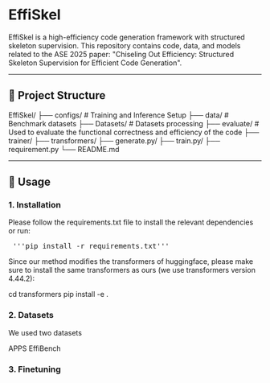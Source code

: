 # EffiSkel

EffiSkel is a high-efficiency code generation framework with structured skeleton supervision.
This repository contains code, data, and models related to the ASE 2025 paper: "Chiseling Out Efficiency: Structured Skeleton Supervision for Efficient Code Generation".

---

## 📁 Project Structure

EffiSkel/
├── configs/ # Training and Inference Setup
├── data/ # Benchmark datasets
├── Datasets/ # Datasets processing
├── evaluate/ # Used to evaluate the functional correctness and efficiency of the code
├── trainer/ 
├── transformers/ 
├── generate.py/
├── train.py/
├── requirement.py
└── README.md

---

## 🚀 Usage

### 1. Installation

Please follow the requirements.txt file to install the relevant dependencies or run:

<pre> '''pip install -r requirements.txt'''</pre>

Since our method modifies the transformers of huggingface, please make sure to install the same transformers as ours (we use transformers version 4.44.2):

cd transformers
pip install -e .

### 2. Datasets

We used two datasets

APPS
EffiBench

### 3. Finetuning




